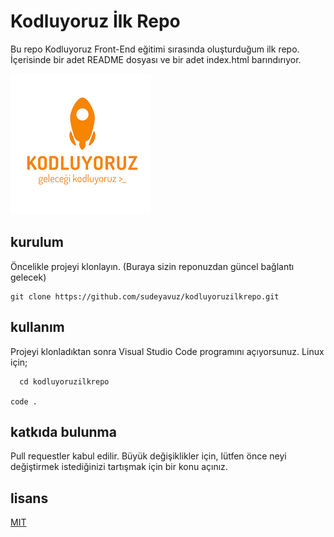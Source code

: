 # Kodluyoruz İlk Repo
Bu repo Kodluyoruz Front-End eğitimi sırasında oluşturduğum ilk repo. İçerisinde bir adet README dosyası ve bir adet index.html barındırıyor.

![gorsel](image.png)

## kurulum
Öncelikle projeyi klonlayın. (Buraya sizin reponuzdan güncel bağlantı gelecek)
 ```
git clone https://github.com/sudeyavuz/kodluyoruzilkrepo.git
 ```
## kullanım
Projeyi klonladıktan sonra Visual Studio Code programını açıyorsunuz.
 Linux için;

```
  cd kodluyoruzilkrepo 

code .
 ```

## katkıda bulunma

Pull requestler kabul edilir. Büyük değişiklikler için, lütfen önce neyi değiştirmek istediğinizi tartışmak için bir konu açınız.
## lisans
[MIT](https://choosealicense.com/licenses/mit/)
